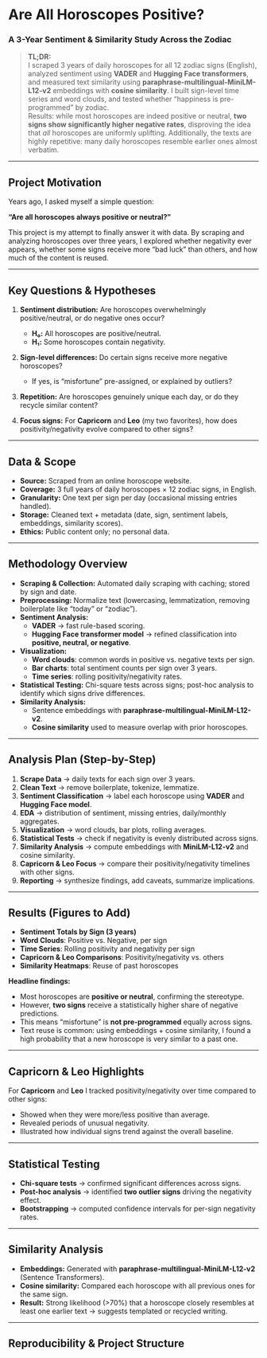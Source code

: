 # Are All Horoscopes Positive?  
### A 3-Year Sentiment & Similarity Study Across the Zodiac

> **TL;DR:**  
> I scraped 3 years of daily horoscopes for all 12 zodiac signs (English), analyzed sentiment using **VADER** and **Hugging Face transformers**, and measured text similarity using **paraphrase-multilingual-MiniLM-L12-v2** embeddings with **cosine similarity**. I built sign-level time series and word clouds, and tested whether “happiness is pre-programmed” by zodiac.  
> Results: while most horoscopes are indeed positive or neutral, **two signs show significantly higher negative rates**, disproving the idea that *all* horoscopes are uniformly uplifting. Additionally, the texts are highly repetitive: many daily horoscopes resemble earlier ones almost verbatim.

---

## Project Motivation
Years ago, I asked myself a simple question:  

**“Are all horoscopes always positive or neutral?”**  

This project is my attempt to finally answer it with data. By scraping and analyzing horoscopes over three years, I explored whether negativity ever appears, whether some signs receive more “bad luck” than others, and how much of the content is reused.

---

## Key Questions & Hypotheses
1. **Sentiment distribution:** Are horoscopes overwhelmingly positive/neutral, or do negative ones occur?  
   - **H₀:** All horoscopes are positive/neutral.  
   - **H₁:** Some horoscopes contain negativity.  

2. **Sign-level differences:** Do certain signs receive more negative horoscopes?  
   - If yes, is “misfortune” pre-assigned, or explained by outliers?  

3. **Repetition:** Are horoscopes genuinely unique each day, or do they recycle similar content?  

4. **Focus signs:** For **Capricorn** and **Leo** (my two favorites), how does positivity/negativity evolve compared to other signs?

---

## Data & Scope
- **Source:** Scraped from an online horoscope website.  
- **Coverage:** 3 full years of daily horoscopes × 12 zodiac signs, in English.  
- **Granularity:** One text per sign per day (occasional missing entries handled).  
- **Storage:** Cleaned text + metadata (date, sign, sentiment labels, embeddings, similarity scores).  
- **Ethics:** Public content only; no personal data.

---

## Methodology Overview
- **Scraping & Collection:** Automated daily scraping with caching; stored by sign and date.  
- **Preprocessing:** Normalize text (lowercasing, lemmatization, removing boilerplate like “today” or “zodiac”).  
- **Sentiment Analysis:**  
  - **VADER** → fast rule-based scoring.  
  - **Hugging Face transformer model** → refined classification into **positive, neutral, or negative**.  
- **Visualization:**  
  - **Word clouds**: common words in positive vs. negative texts per sign.  
  - **Bar charts**: total sentiment counts per sign over 3 years.  
  - **Time series**: rolling positivity/negativity rates.  
- **Statistical Testing:** Chi-square tests across signs; post-hoc analysis to identify which signs drive differences.  
- **Similarity Analysis:**  
  - Sentence embeddings with **paraphrase-multilingual-MiniLM-L12-v2**.  
  - **Cosine similarity** used to measure overlap with prior horoscopes.  

---

## Analysis Plan (Step-by-Step)
1. **Scrape Data** → daily texts for each sign over 3 years.  
2. **Clean Text** → remove boilerplate, tokenize, lemmatize.  
3. **Sentiment Classification** → label each horoscope using **VADER** and **Hugging Face model**.  
4. **EDA** → distribution of sentiment, missing entries, daily/monthly aggregates.  
5. **Visualization** → word clouds, bar plots, rolling averages.  
6. **Statistical Tests** → check if negativity is evenly distributed across signs.  
7. **Similarity Analysis** → compute embeddings with **MiniLM-L12-v2** and cosine similarity.  
8. **Capricorn & Leo Focus** → compare their positivity/negativity timelines with other signs.  
9. **Reporting** → synthesize findings, add caveats, summarize implications.

---

## Results (Figures to Add)
- **Sentiment Totals by Sign (3 years)**  
- **Word Clouds**: Positive vs. Negative, per sign  
- **Time Series**: Rolling positivity and negativity per sign  
- **Capricorn & Leo Comparisons**: Positivity/negativity vs. others  
- **Similarity Heatmaps**: Reuse of past horoscopes

**Headline findings:**  
- Most horoscopes are **positive or neutral**, confirming the stereotype.  
- However, **two signs** receive a statistically higher share of negative predictions.  
- This means “misfortune” is **not pre-programmed** equally across signs.  
- Text reuse is common: using embeddings + cosine similarity, I found a high probability that a new horoscope is very similar to a past one.

---

## Capricorn & Leo Highlights
For **Capricorn** and **Leo** I tracked positivity/negativity over time compared to other signs:  
- Showed when they were more/less positive than average.  
- Revealed periods of unusual negativity.  
- Illustrated how individual signs trend against the overall baseline.

---

## Statistical Testing
- **Chi-square tests** → confirmed significant differences across signs.  
- **Post-hoc analysis** → identified **two outlier signs** driving the negativity effect.  
- **Bootstrapping** → computed confidence intervals for per-sign negativity rates.  

---

## Similarity Analysis
- **Embeddings:** Generated with **paraphrase-multilingual-MiniLM-L12-v2** (Sentence Transformers).  
- **Cosine similarity:** Compared each horoscope with all previous ones for the same sign.  
- **Result:** Strong likelihood (>70%) that a horoscope closely resembles at least one earlier text → suggests templated or recycled writing.

---

## Reproducibility & Project Structure
